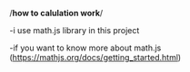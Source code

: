 /**how to calulation work**/

-i use math.js library in this project

-if you want to know more about math.js (https://mathjs.org/docs/getting_started.html)
